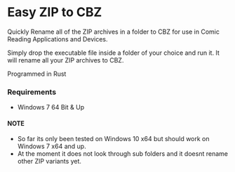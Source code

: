 <h1>Easy ZIP to CBZ</h1>

Quickly Rename all of the ZIP archives in a folder to CBZ for use in Comic Reading Applications and Devices.

Simply drop the executable file inside a folder of your choice and run it. It will rename all your ZIP archives to CBZ. 

Programmed in Rust


<h3> Requirements </h3>

- Windows 7 64 Bit & Up


<h4>NOTE</h4>

- So far its only been tested on Windows 10 x64 but should work on Windows 7 x64 and up.
- At the moment it does not look through sub folders and it doesnt rename other ZIP variants yet.
